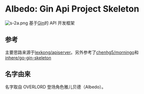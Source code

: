 # Albedo: Gin Api Project Skeleton
![s-2a.png](https://i.loli.net/2018/09/17/5b9f7028c8e77.png)
基于[Gin](https://github.com/gin-gonic/gin)的 API 开发框架

## 参考
主要思路来源于[lexkong/apiserver](https://github.com/lexkong/apiserver)。另外参考了[chenhg5/morningo](https://github.com/chenhg5/morningo)和[inhere/go-gin-skeleton](https://github.com/inhere/go-gin-skeleton)

## 名字由来
名字取自 OVERLORD 登场角色雅儿贝德（Albedo）。
